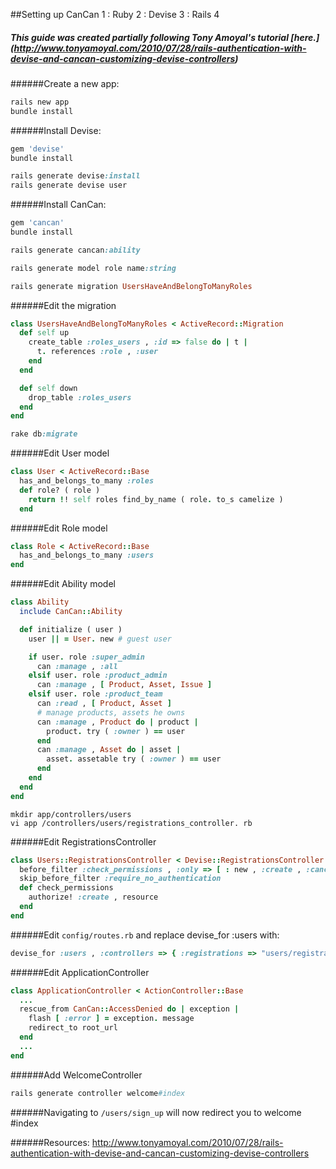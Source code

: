 ##Setting up CanCan 1 : Ruby 2 : Devise 3 : Rails 4
##### This guide was created partially following Tony Amoyal's tutorial [here.] (http://www.tonyamoyal.com/2010/07/28/rails-authentication-with-devise-and-cancan-customizing-devise-controllers)

######Create a new app:
```ruby
rails new app
bundle install
```
######Install Devise:
```ruby
gem 'devise'
bundle install
```
```ruby
rails generate devise:install
rails generate devise user
```
######Install CanCan:
```ruby
gem 'cancan'
bundle install
```
```ruby
rails generate cancan:ability
```
```ruby
rails generate model role name:string
```
```ruby
rails generate migration UsersHaveAndBelongToManyRoles
```
######Edit the migration 
```ruby
class UsersHaveAndBelongToManyRoles < ActiveRecord::Migration 
  def self up 
    create_table :roles_users , :id => false do | t | 
      t. references :role , :user 
    end 
  end 

  def self down 
    drop_table :roles_users 
  end 
end 
```
```ruby
rake db:migrate
```
######Edit User model 
```ruby
class User < ActiveRecord::Base 
  has_and_belongs_to_many :roles 
  def role? ( role ) 
    return !! self roles find_by_name ( role. to_s camelize ) 
  end 
```
######Edit Role model 
```ruby
class Role < ActiveRecord::Base 
  has_and_belongs_to_many :users 
end 
```
######Edit Ability model 
```ruby
class Ability
  include CanCan::Ability 

  def initialize ( user ) 
    user || = User. new # guest user 

    if user. role :super_admin 
      can :manage , :all 
    elsif user. role :product_admin 
      can :manage , [ Product, Asset, Issue ] 
    elsif user. role :product_team 
      can :read , [ Product, Asset ] 
      # manage products, assets he owns 
      can :manage , Product do | product | 
        product. try ( :owner ) == user
      end 
      can :manage , Asset do | asset | 
        asset. assetable try ( :owner ) == user
      end 
    end 
  end 
end 
```
```
mkdir app/controllers/users
vi app /controllers/users/registrations_controller. rb 
```
######Edit RegistrationsController 
```ruby
class Users::RegistrationsController < Devise::RegistrationsController 
  before_filter :check_permissions , :only => [ : new , :create , :cancel ] 
  skip_before_filter :require_no_authentication 
  def check_permissions
    authorize! :create , resource
  end 
end 
```
######Edit ```config/routes.rb``` and replace devise_for :users with: 
```ruby
devise_for :users , :controllers => { :registrations => "users/registrations" } 
```
######Edit ApplicationController 
```ruby
class ApplicationController < ActionController::Base 
  ...
  rescue_from CanCan::AccessDenied do | exception | 
    flash [ :error ] = exception. message 
    redirect_to root_url
  end 
  ...
end 
```
######Add WelcomeController 
```ruby
rails generate controller welcome#index
```
######Navigating to ```/users/sign_up``` will now redirect you to welcome #index

######Resources: http://www.tonyamoyal.com/2010/07/28/rails-authentication-with-devise-and-cancan-customizing-devise-controllers
